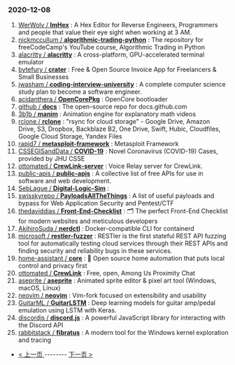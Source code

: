 ### 2020-12-08 
1. [
        WerWolv /
**ImHex**](https://github.com/WerWolv/ImHex) : A Hex Editor for Reverse Engineers, Programmers and people that value their eye sight when working at 3 AM.
1. [
        nickmccullum /
**algorithmic-trading-python**](https://github.com/nickmccullum/algorithmic-trading-python) : The repository for freeCodeCamp's YouTube course, Algorithmic Trading in Python
1. [
        alacritty /
**alacritty**](https://github.com/alacritty/alacritty) : A cross-platform, GPU-accelerated terminal emulator
1. [
        bytefury /
**crater**](https://github.com/bytefury/crater) : Free & Open Source Invoice App for Freelancers & Small Businesses
1. [
        jwasham /
**coding-interview-university**](https://github.com/jwasham/coding-interview-university) : A complete computer science study plan to become a software engineer.
1. [
        acidanthera /
**OpenCorePkg**](https://github.com/acidanthera/OpenCorePkg) : OpenCore bootloader
1. [
        github /
**docs**](https://github.com/github/docs) : The open-source repo for docs.github.com
1. [
        3b1b /
**manim**](https://github.com/3b1b/manim) : Animation engine for explanatory math videos
1. [
        rclone /
**rclone**](https://github.com/rclone/rclone) : "rsync for cloud storage" - Google Drive, Amazon Drive, S3, Dropbox, Backblaze B2, One Drive, Swift, Hubic, Cloudfiles, Google Cloud Storage, Yandex Files
1. [
        rapid7 /
**metasploit-framework**](https://github.com/rapid7/metasploit-framework) : Metasploit Framework
1. [
        CSSEGISandData /
**COVID-19**](https://github.com/CSSEGISandData/COVID-19) : Novel Coronavirus (COVID-19) Cases, provided by JHU CSSE
1. [
        ottomated /
**CrewLink-server**](https://github.com/ottomated/CrewLink-server) : Voice Relay server for CrewLink.
1. [
        public-apis /
**public-apis**](https://github.com/public-apis/public-apis) : A collective list of free APIs for use in software and web development.
1. [
        SebLague /
**Digital-Logic-Sim**](https://github.com/SebLague/Digital-Logic-Sim) : 
1. [
        swisskyrepo /
**PayloadsAllTheThings**](https://github.com/swisskyrepo/PayloadsAllTheThings) : A list of useful payloads and bypass for Web Application Security and Pentest/CTF
1. [
        thedaviddias /
**Front-End-Checklist**](https://github.com/thedaviddias/Front-End-Checklist) : 🗂 The perfect Front-End Checklist for modern websites and meticulous developers
1. [
        AkihiroSuda /
**nerdctl**](https://github.com/AkihiroSuda/nerdctl) : Docker-compatible CLI for containerd
1. [
        microsoft /
**restler-fuzzer**](https://github.com/microsoft/restler-fuzzer) : RESTler is the first stateful REST API fuzzing tool for automatically testing cloud services through their REST APIs and finding security and reliability bugs in these services.
1. [
        home-assistant /
**core**](https://github.com/home-assistant/core) : 🏡 Open source home automation that puts local control and privacy first
1. [
        ottomated /
**CrewLink**](https://github.com/ottomated/CrewLink) : Free, open, Among Us Proximity Chat
1. [
        aseprite /
**aseprite**](https://github.com/aseprite/aseprite) : Animated sprite editor & pixel art tool (Windows, macOS, Linux)
1. [
        neovim /
**neovim**](https://github.com/neovim/neovim) : Vim-fork focused on extensibility and usability
1. [
        GuitarML /
**GuitarLSTM**](https://github.com/GuitarML/GuitarLSTM) : Deep learning models for guitar amp/pedal emulation using LSTM with Keras.
1. [
        discordjs /
**discord.js**](https://github.com/discordjs/discord.js) : A powerful JavaScript library for interacting with the Discord API
1. [
        rabbitstack /
**fibratus**](https://github.com/rabbitstack/fibratus) : A modern tool for the Windows kernel exploration and tracing 

- [ < 上一页 ](https://github.com/able8/github-trending-daily-record/blob/master/2020-12-07.md) -------- [ 下一页 > ](https://github.com/able8/github-trending-daily-record/blob/master/2020-12-09.md)